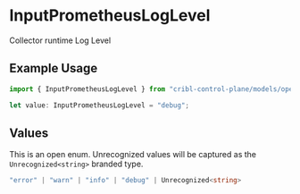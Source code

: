 # InputPrometheusLogLevel

Collector runtime Log Level

## Example Usage

```typescript
import { InputPrometheusLogLevel } from "cribl-control-plane/models/operations";

let value: InputPrometheusLogLevel = "debug";
```

## Values

This is an open enum. Unrecognized values will be captured as the `Unrecognized<string>` branded type.

```typescript
"error" | "warn" | "info" | "debug" | Unrecognized<string>
```